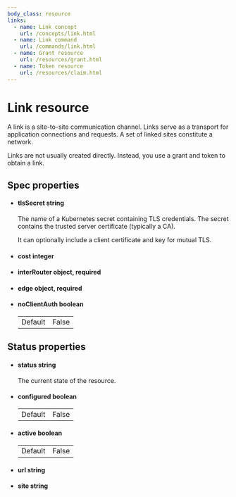```yaml
---
body_class: resource
links:
  - name: Link concept
    url: /concepts/link.html
  - name: Link command
    url: /commands/link.html
  - name: Grant resource
    url: /resources/grant.html
  - name: Token resource
    url: /resources/claim.html
---
```


# Link resource

<section>

A link is a site-to-site communication channel. Links serve
as a transport for application connections and requests.  A
set of linked sites constitute a network.

Links are not usually created directly.  Instead, you use a
grant and token to obtain a link.

</section>

<section>

## Spec properties

- <h4 id="tlssecret">tlsSecret <span class="property-info">string</span></h4>

  The name of a Kubernetes secret containing TLS
  credentials. The secret contains the trusted server
  certificate (typically a CA).
  
  It can optionally include a client certificate and key for
  mutual TLS.

  

- <h4 id="cost">cost <span class="property-info">integer</span></h4>

  

- <h4 id="interrouter">interRouter <span class="property-info">object, required</span></h4>

  

- <h4 id="edge">edge <span class="property-info">object, required</span></h4>

  

- <h4 id="noclientauth">noClientAuth <span class="property-info">boolean</span></h4>

  | | |
  |-|-|
  | Default | False |
  

</section>

<section>

## Status properties

- <h4 id="status">status <span class="property-info">string</span></h4>

  The current state of the resource.

  

- <h4 id="configured">configured <span class="property-info">boolean</span></h4>

  | | |
  |-|-|
  | Default | False |
  

- <h4 id="active">active <span class="property-info">boolean</span></h4>

  | | |
  |-|-|
  | Default | False |
  

- <h4 id="url">url <span class="property-info">string</span></h4>

  

- <h4 id="site">site <span class="property-info">string</span></h4>

  

</section>
